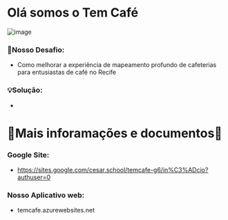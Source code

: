 # Olá somos o Tem Café
![image](https://github.com/FelipeNMorgado/Tem_cafe/assets/128396955/546886f9-7153-441f-a0de-36faf3e085c0)

### 🧱Nosso Desafio:
 + Como melhorar a experiência de mapeamento profundo de cafeterias para entusiastas de café no Recife

### 💡Solução:
 +

# 📖Mais inforamações e documentos📖

### Google Site:
 + https://sites.google.com/cesar.school/temcafe-g6/in%C3%ADcio?authuser=0
### Nosso Aplicativo web:
 + temcafe.azurewebsites.net 

 


